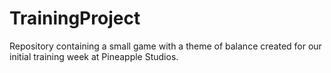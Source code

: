 # TrainingProject
Repository containing a small game with a theme of balance created for our initial training week at Pineapple Studios.
